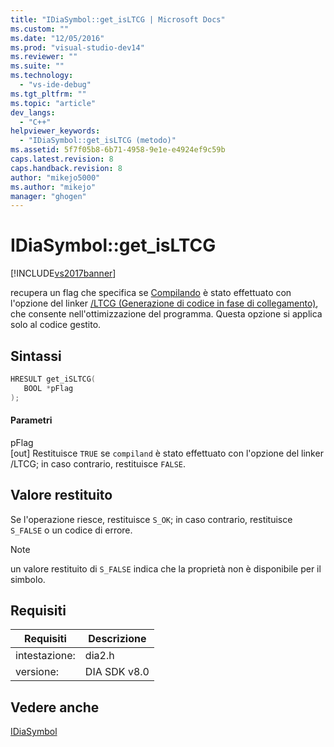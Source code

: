 ```yaml
---
title: "IDiaSymbol::get_isLTCG | Microsoft Docs"
ms.custom: ""
ms.date: "12/05/2016"
ms.prod: "visual-studio-dev14"
ms.reviewer: ""
ms.suite: ""
ms.technology: 
  - "vs-ide-debug"
ms.tgt_pltfrm: ""
ms.topic: "article"
dev_langs: 
  - "C++"
helpviewer_keywords: 
  - "IDiaSymbol::get_isLTCG (metodo)"
ms.assetid: 5f7f05b8-6b71-4958-9e1e-e4924ef9c59b
caps.latest.revision: 8
caps.handback.revision: 8
author: "mikejo5000"
ms.author: "mikejo"
manager: "ghogen"
---
```

# IDiaSymbol::get_isLTCG
[!INCLUDE[vs2017banner](../../code-quality/includes/vs2017banner.md)]

recupera un flag che specifica se [Compilando](../../debugger/debug-interface-access/compiland.md) è stato effettuato con l'opzione del linker  [\/LTCG \(Generazione di codice in fase di collegamento\)](/visual-cpp/build/reference/ltcg-link-time-code-generation), che consente nell'ottimizzazione del programma.  Questa opzione si applica solo al codice gestito.  
  
## Sintassi  
  
```cpp  
HRESULT get_iSLTCG(  
   BOOL *pFlag  
);  
```  
  
#### Parametri  
 pFlag  
 \[out\]  Restituisce `TRUE` se  `compiland` è stato effettuato con l'opzione del linker \/LTCG; in caso contrario, restituisce  `FALSE`.  
  
## Valore restituito  
 Se l'operazione riesce, restituisce `S_OK`; in caso contrario, restituisce  `S_FALSE` o un codice di errore.  
  
> [!NOTE]
>  un valore restituito di `S_FALSE` indica che la proprietà non è disponibile per il simbolo.  
  
## Requisiti  
  
|Requisiti|Descrizione|  
|---------------|-----------------|  
|intestazione:|dia2.h|  
|versione:|DIA SDK v8.0|  
  
## Vedere anche  
 [IDiaSymbol](../../debugger/debug-interface-access/idiasymbol.md)